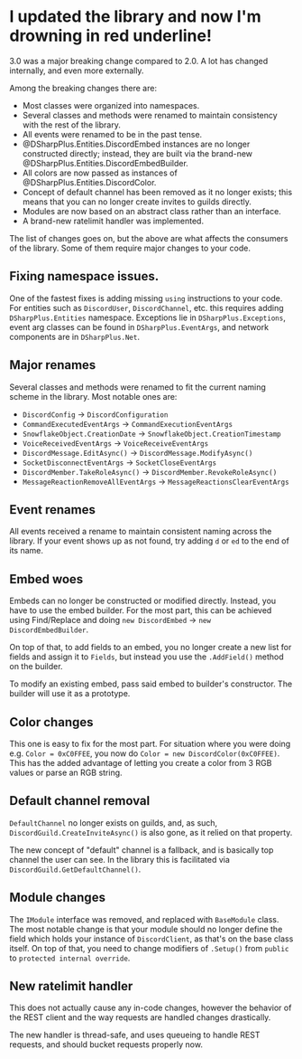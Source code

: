 # I updated the library and now I'm drowning in red underline!

3.0 was a major breaking change compared to 2.0. A lot has changed internally, and even more externally.

Among the breaking changes there are:

 * Most classes were organized into namespaces.
 * Several classes and methods were renamed to maintain consistency with the rest of the library.
 * All events were renamed to be in the past tense.
 * @DSharpPlus.Entities.DiscordEmbed instances are no longer constructed directly; instead, they are built via the brand-new 
   @DSharpPlus.Entities.DiscordEmbedBuilder.
 * All colors are now passed as instances of @DSharpPlus.Entities.DiscordColor.
 * Concept of default channel has been removed as it no longer exists; this means that you can no longer create invites to 
   guilds directly.
 * Modules are now based on an abstract class rather than an interface.
 * A brand-new ratelimit handler was implemented.

The list of changes goes on, but the above are what affects the consumers of the library. Some of them require major changes to 
your code.

## Fixing namespace issues.

One of the fastest fixes is adding missing `using` instructions to your code. For entities such as `DiscordUser`, 
`DiscordChannel`, etc. this requires adding `DSharpPlus.Entities` namespace. Exceptions lie in `DSharpPlus.Exceptions`, event 
arg classes can be found in `DSharpPlus.EventArgs`, and network components are in `DSharpPlus.Net`.

## Major renames

Several classes and methods were renamed to fit the current naming scheme in the library. Most notable ones are:

 * `DiscordConfig` -> `DiscordConfiguration`
 * `CommandExecutedEventArgs` -> `CommandExecutionEventArgs`
 * `SnowflakeObject.CreationDate` -> `SnowflakeObject.CreationTimestamp`
 * `VoiceReceivedEventArgs` -> `VoiceReceiveEventArgs`
 * `DiscordMessage.EditAsync()` -> `DiscordMessage.ModifyAsync()`
 * `SocketDisconnectEventArgs` -> `SocketCloseEventArgs`
 * `DiscordMember.TakeRoleAsync()` -> `DiscordMember.RevokeRoleAsync()`
 * `MessageReactionRemoveAllEventArgs` -> `MessageReactionsClearEventArgs`
 
## Event renames

All events received a rename to maintain consistent naming across the library. If your event shows up as not found, try adding 
`d` or `ed` to the end of its name.

## Embed woes

Embeds can no longer be constructed or modified directly. Instead, you have to use the embed builder. For the most part, this 
can be achieved using Find/Replace and doing `new DiscordEmbed` -> `new DiscordEmbedBuilder`.

On top of that, to add fields to an embed, you no longer create a new list for fields and assign it to `Fields`, but instead 
you use the `.AddField()` method on the builder.

To modify an existing embed, pass said embed to builder's constructor. The builder will use it as a prototype.

## Color changes

This one is easy to fix for the most part. For situation where you were doing e.g. `Color = 0xC0FFEE`, you now do 
`Color = new DiscordColor(0xC0FFEE)`. This has the added advantage of letting you create a color from 3 RGB values or parse 
an RGB string.

## Default channel removal

`DefaultChannel` no longer exists on guilds, and, as such, `DiscordGuild.CreateInviteAsync()` is also gone, as it relied on 
that property.

The new concept of "default" channel is a fallback, and is basically top channel the user can see. In the library this is 
facilitated via `DiscordGuild.GetDefaultChannel()`.

## Module changes

The `IModule` interface was removed, and replaced with `BaseModule` class. The most notable change is that your module should 
no longer define the field which holds your instance of `DiscordClient`, as that's on the base class itself. On top of that, 
you need to change modifiers of `.Setup()` from `public` to `protected internal override`.

## New ratelimit handler

This does not actually cause any in-code changes, however the behavior of the REST client and the way requests are handled 
changes drastically.

The new handler is thread-safe, and uses queueing to handle REST requests, and should bucket requests properly now.
